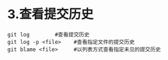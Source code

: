 # 3.查看提交历史


```git
git log        #查看提交历史
git log -p <file>    #查看指定文件的提交历史
git blame <file>     #以列表方式查看指定未见的提交历史

```

